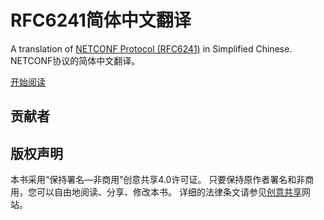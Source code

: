 # RFC6241简体中文翻译
A translation of [NETCONF Protocol (RFC6241)](https://tools.ietf.org/html/rfc6241) in Simplified Chinese.
NETCONF协议的简体中文翻译。

[开始阅读](SUMMARY.md)

## 贡献者

## 版权声明
本书采用“保持署名—非商用”创意共享4.0许可证。
只要保持原作者署名和非商用，您可以自由地阅读、分享、修改本书。
详细的法律条文请参见[创意共享](http://creativecommons.org/licenses/by-nc/4.0/)网站。
